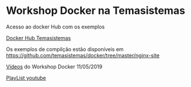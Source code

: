 # Workshop Docker na Temasistemas

Acesso ao docker Hub com os exemplos

[Docker Hub Temasistemas](https://hub.docker.com/?namespace=temasistemas)

Os exemplos de compilção estão disponíveis em https://github.com/temasistemas/docker/tree/master/nginx-site

[Vídeos](https://github.com/temasistemas/docker/blob/master/videos) do Workshop Docker 11/05/2019

[PlayList youtube](https://www.youtube.com/playlist?list=PLbujWf6bolNaavMDmgTmC5N44CYopRnG1)
